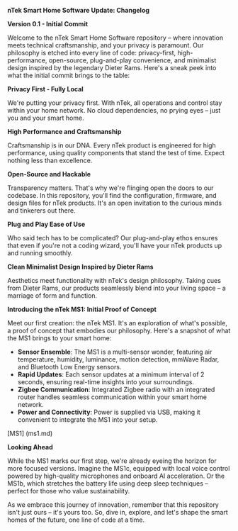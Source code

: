 **nTek Smart Home Software Update: Changelog**

**Version 0.1 - Initial Commit**

Welcome to the nTek Smart Home Software repository – where innovation meets technical craftsmanship, and your privacy is paramount. Our philosophy is etched into every line of code: privacy-first, high-performance, open-source, plug-and-play convenience, and minimalist design inspired by the legendary Dieter Rams. Here's a sneak peek into what the initial commit brings to the table:

**Privacy First - Fully Local**

We're putting your privacy first. With nTek, all operations and control stay within your home network. No cloud dependencies, no prying eyes – just you and your smart home.

**High Performance and Craftsmanship**

Craftsmanship is in our DNA. Every nTek product is engineered for high performance, using quality components that stand the test of time. Expect nothing less than excellence.

**Open-Source and Hackable**

Transparency matters. That's why we're flinging open the doors to our codebase. In this repository, you'll find the configuration, firmware, and design files for nTek products. It's an open invitation to the curious minds and tinkerers out there.

**Plug and Play Ease of Use**

Who said tech has to be complicated? Our plug-and-play ethos ensures that even if you're not a coding wizard, you'll have your nTek products up and running smoothly.

**Clean Minimalist Design Inspired by Dieter Rams**

Aesthetics meet functionality with nTek's design philosophy. Taking cues from Dieter Rams, our products seamlessly blend into your living space – a marriage of form and function.

**Introducing the nTek MS1: Initial Proof of Concept**

Meet our first creation: the nTek MS1. It's an exploration of what's possible, a proof of concept that embodies our philosophy. Here's a snapshot of what the MS1 brings to your smart home:

- **Sensor Ensemble**: The MS1 is a multi-sensor wonder, featuring air temperature, humidity, luminance, motion detection, mmWave Radar, and Bluetooth Low Energy sensors.
- **Rapid Updates**: Each sensor updates at a minimum interval of 2 seconds, ensuring real-time insights into your surroundings.
- **Zigbee Communication**: Integrated Zigbee radio with an integrated router handles seamless communication within your smart home network.
- **Power and Connectivity**: Power is supplied via USB, making it convenient to integrate the MS1 into your setup.

[MS1] (ms1.md)

**Looking Ahead**

While the MS1 marks our first step, we're already eyeing the horizon for more focused versions. Imagine the MS1c, equipped with local voice control powered by high-quality microphones and onboard AI acceleration. Or the MS1b, which stretches the battery life using deep sleep techniques – perfect for those who value sustainability.

As we embrace this journey of innovation, remember that this repository isn't just ours – it's yours too. So, dive in, explore, and let's shape the smart homes of the future, one line of code at a time.